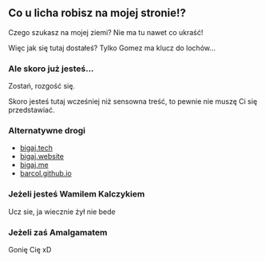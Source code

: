 ## Co u licha robisz na mojej stronie!?

Czego szukasz na mojej ziemi? Nie ma tu nawet co ukraść!

Więc jak się tutaj dostałeś? Tylko Gomez ma klucz do lochów...

### Ale skoro już jesteś...

Zostań, rozgość się.

Skoro jesteś tutaj wcześniej niż sensowna treść, to pewnie nie muszę Ci się przedstawiać.

### Alternatywne drogi

- [bigaj.tech](bigaj.tech)
- [bigaj.website](bigaj.website)
- [bigaj.me](bigaj.me)
- [barcol.github.io](barcol.github.io)

### Jeżeli jesteś Wamilem Kalczykiem

Ucz sie, ja wiecznie żył nie bede

### Jeżeli zaś Amalgamatem

Gonię Cię xD

